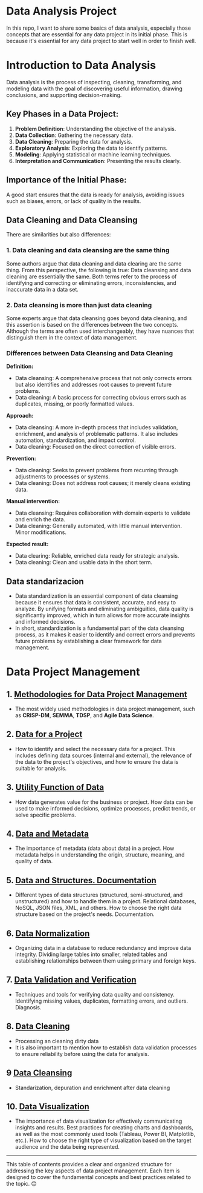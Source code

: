 # Data Analysis Project
In this repo, I want to share some basics of data analysis, especially those concepts that are essential for any data project in its initial phase. This is because it's essential for any data project to start well in order to finish well.

# Introduction to Data Analysis

Data analysis is the process of inspecting, cleaning, transforming, and modeling data with the goal of discovering useful information, drawing conclusions, and supporting decision-making.

## Key Phases in a Data Project:
1. **Problem Definition**: Understanding the objective of the analysis.
2. **Data Collection**: Gathering the necessary data.
3. **Data Cleaning**: Preparing the data for analysis.
4. **Exploratory Analysis**: Exploring the data to identify patterns.
5. **Modeling**: Applying statistical or machine learning techniques.
6. **Interpretation and Communication**: Presenting the results clearly.

## Importance of the Initial Phase:
A good start ensures that the data is ready for analysis, avoiding issues such as biases, errors, or lack of quality in the results.

## Data Cleaning and Data Cleansing
There are similarities but also differences:
### 1. Data cleaning and data cleansing are the same thing
Some authors argue that data cleaning and data clearing are the same thing. From this perspective, the following is true:
Data cleansing and data cleaning are essentially the same. Both terms refer to the process of identifying and correcting or eliminating errors, inconsistencies, and inaccurate data in a data set.
### 2. Data cleansing is more than just data cleaning
Some experts argue that data cleansing goes beyond data cleaning, and this assertion is based on the differences between the two concepts. Although the terms are often used interchangeably, they have nuances that distinguish them in the context of data management.

### Differences between Data Cleansing and Data Cleaning
**Definition:**
- Data cleansing: A comprehensive process that not only corrects errors but also identifies and addresses root causes to prevent future problems.
- Data cleaning: A basic process for correcting obvious errors such as duplicates, missing, or poorly formatted values.

**Approach:**
- Data cleansing: A more in-depth process that includes validation, enrichment, and analysis of problematic patterns. It also includes automation, standardization, and impact control.
- Data cleaning: Focused on the direct correction of visible errors.

**Prevention:**
- Data cleaning: Seeks to prevent problems from recurring through adjustments to processes or systems.
- Data cleaning: Does not address root causes; it merely cleans existing data.

**Manual intervention:**
- Data cleansing: Requires collaboration with domain experts to validate and enrich the data.
- Data cleaning: Generally automated, with little manual intervention. Minor modifications.

**Expected result:**
- Data clearing: Reliable, enriched data ready for strategic analysis.
- Data cleaning: Clean and usable data in the short term.

## Data standarizacion
- Data standardization is an essential component of data cleansing because it ensures that data is consistent, accurate, and easy to analyze. By unifying formats and eliminating ambiguities, data quality is significantly improved, which in turn allows for more accurate insights and informed decisions.
- In short, standardization is a fundamental part of the data cleansing process, as it makes it easier to identify and correct errors and prevents future problems by establishing a clear framework for data management.

# **Data Project Management**

## 1. [**Methodologies for Data Project Management**](methodology-analysis.md)
   - The most widely used methodologies in data project management, such as **CRISP-DM**, **SEMMA**, **TDSP**, and **Agile Data Science**.

## 2. [**Data for a Project**](data-needed-for-project.md)
   - How to identify and select the necessary data for a project. This includes defining data sources (internal and external), the relevance of the data to the project's objectives, and how to ensure the data is suitable for analysis. 

## 3. [**Utility Function of Data**](DUF-of-data-project.md)
   - How data generates value for the business or project. How data can be used to make informed decisions, optimize processes, predict trends, or solve specific problems.

## 4. [**Data and Metadata**](data-metadata.md)
   - The importance of metadata (data about data) in a project. How metadata helps in understanding the origin, structure, meaning, and quality of data.

## 5. [**Data and Structures. Documentation**](data-structures-documentation.md)
   - Different types of data structures (structured, semi-structured, and unstructured) and how to handle them in a project. Relational databases, NoSQL, JSON files, XML, and others. How to choose the right data structure based on the project's needs. Documentation.

## 6. [**Data Normalization**](data-normalization.md)
   - Organizing data in a database to reduce redundancy and improve data integrity. Dividing large tables into smaller, related tables and establishing relationships between them using primary and foreign keys.

## 7. [**Data Validation and Verification**](data-validation-verification.md)
   - Techniques and tools for verifying data quality and consistency. Identifying missing values, duplicates, formatting errors, and outliers. Diagnosis. 

## 8. [**Data Cleaning**](data-cleaning.md)
   - Processing an cleaning dirty data
   - It is also important to mention how to establish data validation processes to ensure reliability before using the data for analysis.

## 9 [**Data Cleansing**](data-cleansing.md)
   - Standarization, depuration and enrichment after data cleaning

## 10. [**Data Visualization**](data-visualization-analisis.md)
   - The importance of data visualization for effectively communicating insights and results. Best practices for creating charts and dashboards, as well as the most commonly used tools (Tableau, Power BI, Matplotlib, etc.). How to choose the right type of visualization based on the target audience and the data being represented.

---

This table of contents provides a clear and organized structure for addressing the key aspects of data project management. Each item is designed to cover the fundamental concepts and best practices related to the topic. 😊
